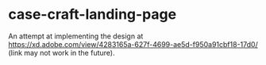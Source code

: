 # case-craft-landing-page

An attempt at implementing the design at https://xd.adobe.com/view/4283165a-627f-4699-ae5d-f950a91cbf18-17d0/ (link may not work in the future).
